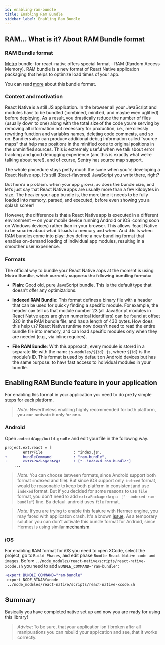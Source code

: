 ```yaml
---
id: enabling-ram-bundle
title: Enabling Ram Bundle
sidebar_label: Enabling Ram Bundle
---
```



## RAM... What is it? About RAM Bundle format

### RAM Bundle format

[Metro](https://facebook.github.io/metro/en/) bundler for react-native offers special format - RAM (Random Access Memory). RAM bundle is a new format of React Native application packaging that helps to optimize load times of your app. 

You can read [more](https://facebook.github.io/metro/docs/en/bundling) about this bundle format.

### Context and motivation

React Native is a still JS application. In the browser all your JavaScript and modules have to be bundled (combined, minified, and maybe even uglified) before deploying. As a result, you drastically reduce the number of files (usually down to one) along with the total size of the code you’re serving by removing all information not necessary for production, i.e., mercilessly rewriting function and variables names, deleting code comments, and so on. Bundlers also can produce additional debug information called “source maps” that help map positions in the minified code to original positions in the unminified sources. This is extremely useful when we talk about error tracking and good debugging experience (and this is exactly what we’re talking about here!), and of course, Sentry has source map support.

The whole procedure stays pretty much the same when you’re developing a React Native app. It’s still (React-flavored) JavaScript you write there, right?

But here’s a problem: when your app grows, so does the bundle size, and let’s just say that React Native apps are usually more than a few kilobytes in size. The heavier your app bundle is, the more time it needs to be fully loaded into memory, parsed, and executed, before even showing you a splash screen!

However, the difference is that a React Native app is executed in a different environment — on your mobile device running Android or iOS (coming soon on Windows devices) rather than in your browser. This allows React Native to be smarter about what it loads to memory and when. And this is when RAM bundles come into play: they define a new bundling format that enables on-demand loading of individual app modules, resulting in a smoother user experience.

### Formats

The official way to bundle your React Native apps at the moment is using Metro Bundler, which currently supports the following bundling formats:

- **Plain**: Good old, pure JavaScript bundle. This is the default type that doesn’t offer any optimizations.

- **Indexed RAM Bundle**: This format defines a binary file with a header that can be used for quickly finding a specific module. For example, the header can tell us that module number 23 (all JavaScript modules in React Native apps are given numerical identifiers) can be found at offset 320 in the RAM bundle file, and has a length of 430 bytes. How does this help us? React Native runtime now doesn’t need to read the entire bundle file into memory, and can load specific modules only when they are needed (e.g., via inline requires).

- **File RAM Bundle**: With this approach, every module is stored in a separate file with the name `js-modules/${id}.js`, where `${id}` is the module’s ID. This format is used by default on Android devices but has the same purpose: to have fast access to individual modules in your bundle.

## Enabling RAM Bundle feature in your application

For enabling this format in your application you need to do pretty simple steps for each platform.

> *Note:* Nevertheless enabling highly recommended for both platform, you can activate it only for one.

### Android

Open `android/app/build.gradle` and edit your file in the following way.

```diff
project.ext.react = [
        entryFile              : "index.js",
+       bundleCommand          : "ram-bundle",
+       extraPackagerArgs      : ["--indexed-ram-bundle"]
    ...
```

> *Note:* You can choose between formats, since Android support both format (indexed and file). But since iOS support only `indexed` format, would be reasonable to keep both platform in consistent and use `indexed` format. But if you decided for some reasons to use `file` format, you don't need to add `extraPackagerArgs: ["--indexed-ram-bundle"]` line. Bu default android uses `file` format.

> *Note:* If you are trying to enable this feature with Hermes engine, you may faced with application crash. It's a known [issue](https://github.com/facebook/react-native/issues/25730). As a temporary solution you can don't activate this bundle format for Android, since Hermes is using similar [mechanism](https://github.com/facebook/react-native/issues/25730#issuecomment-514115115). 

### iOS

For enabling RAM format for iOS you need to open XCode, select the project, go to `Build Phases`, and edit phase `Bundle React Native code and images`. Before `../node_modules/react-native/scripts/react-native-xcode.sh` you need to add `BUNDLE_COMMAND="ram-bundle"`:

```diff
+export BUNDLE_COMMAND="ram-bundle"
 export NODE_BINARY=node
 ../node_modules/react-native/scripts/react-native-xcode.sh                                        
```

## Summary

Basically you have completed native set up and now you are ready for using this library!

> *Advice*: To be sure, that your application isn't broken after all manipulations you can rebuild your application and see, that it works correctly.